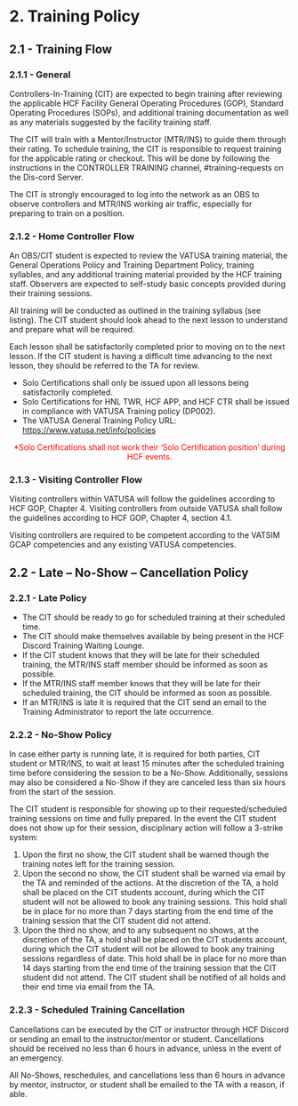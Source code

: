 # 2. Training Policy

## 2.1 - Training Flow

### 2.1.1 - General

Controllers-In-Training (CIT) are expected to begin training after reviewing the applicable HCF Facility General Operating Procedures (GOP), Standard Operating Procedures (SOPs), and additional training documentation as well as any materials suggested by the facility training staff.

The CIT will train with a Mentor/Instructor (MTR/INS) to guide them through their rating. To schedule training, the CIT is responsible to request training for the applicable rating or checkout. This will be done by following the instructions in the CONTROLLER TRAINING channel, #training-requests on the Dis-cord Server.

The CIT is strongly encouraged to log into the network as an OBS to observe controllers and MTR/INS working air traffic, especially for preparing to train on a position.

### 2.1.2 - Home Controller Flow

An OBS/CIT student is expected to review the VATUSA training material, the General Operations Policy and Training Department Policy, training syllables, and any additional training material provided by the HCF training staff. Observers are expected to self-study basic concepts provided during their training sessions.

All training will be conducted as outlined in the training syllabus (see listing). The CIT student should look ahead to the next lesson to understand and prepare what will be required.

Each lesson shall be satisfactorily completed prior to moving on to the next lesson. If the CIT student is having a difficult time advancing to the next lesson, they should be referred to the TA for review.

- Solo Certifications shall only be issued upon all lessons being satisfactorily completed.
- Solo Certifications for HNL TWR, HCF APP, and HCF CTR shall be issued in compliance with VATUSA Training policy (DP002).
- The VATUSA General Training Policy URL: <https://www.vatusa.net/info/policies>

<p style="text-align: center; color:red">*Solo Certifications shall not work their ‘Solo Certification position’ during HCF events.</p>

### 2.1.3 - Visiting Controller Flow

Visiting controllers within VATUSA will follow the guidelines according to HCF GOP, Chapter 4. Visiting controllers from outside VATUSA shall follow the guidelines according to HCF GOP, Chapter 4, section 4.1.

Visiting controllers are required to be competent according to the VATSIM GCAP competencies and any existing VATUSA competencies.

## 2.2 - Late – No-Show – Cancellation Policy

### 2.2.1 - Late Policy

- The CIT should be ready to go for scheduled training at their scheduled time.
- The CIT should make themselves available by being present in the HCF Discord Training Waiting Lounge.
- If the CIT student knows that they will be late for their scheduled training, the MTR/INS staff member should be informed as soon as possible.
- If the MTR/INS staff member knows that they will be late for their scheduled training, the CIT should be informed as soon as possible.
- If an MTR/INS is late it is required that the CIT send an email to the Training Administrator to report the late occurrence.

### 2.2.2 - No-Show Policy

In case either party is running late, it is required for both parties, CIT student or MTR/INS, to wait at least 15 minutes after the scheduled training time before considering the session to be a No-Show. Additionally, sessions may also be considered a No-Show if they are canceled less than six hours from the start of the session.

The CIT student is responsible for showing up to their requested/scheduled training sessions on time and fully prepared. In the event the CIT student does not show up for their session, disciplinary action will follow a 3-strike system:

1. Upon the first no show, the CIT student shall be warned though the training notes left for the training session.
2. Upon the second no show, the CIT student shall be warned via email by the TA and reminded of the actions. At the discretion of the TA, a hold shall be placed on the CIT students account, during which the CIT student will not be allowed to book any training sessions. This hold shall be in place for no more than 7 days starting from the end time of the training session that the CIT student did not attend.
3. Upon the third no show, and to any subsequent no shows, at the discretion of the TA, a hold shall be placed on the CIT students account, during which the CIT student will not be allowed to book any training sessions regardless of date. This hold shall be in place for no more than 14 days starting from the end time of the training session that the CIT student did not attend. The CIT student shall be notified of all holds and their end time via email from the TA.

### 2.2.3 - Scheduled Training Cancellation

Cancellations can be executed by the CIT or instructor through HCF Discord or sending an email to the instructor/mentor or student. Cancellations should be received no less than 6 hours in advance, unless in the event of an emergency.

All No-Shows, reschedules, and cancellations less than 6 hours in advance by mentor, instructor, or student shall be emailed to the TA with a reason, if able.
